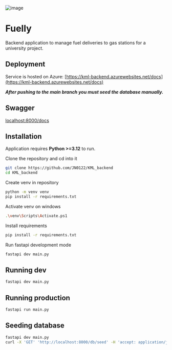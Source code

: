 ![image](https://github.com/JN0122/KML_backend/assets/38890130/6cb01233-f015-41c4-afb5-73b775081601)

# Fuelly

Backend application to manage fuel deliveries to gas stations for a university project.

## Deployment
Service is hosted on Azure:
[https://kml-backend.azurewebsites.net/docs](https://kml-backend.azurewebsites.net/docs)

___After pushing to the main branch you must seed the database manually.___

## Swagger

[localhost:8000/docs](localhost:8000/docs)

## Installation
Application requires **Python >=3.12** to run.

Clone the repository and cd into it
```bash
git clone https://github.com/JN0122/KML_backend
cd KML_backend
```
Create venv in repository
```bash
python -m venv venv
pip install -r requirements.txt
```
Activate venv on windows
```bash
.\venv\Scripts\Activate.ps1
```
Install requirements
```bash
pip install -r requirements.txt
```
Run fastapi development mode
```bash
fastapi dev main.py
```

## Running dev

```bash
fastapi dev main.py
```

## Running production

```bash
fastapi run main.py
```

## Seeding database

```bash
fastapi dev main.py
curl -X 'GET' 'http://localhost:8000/db/seed' -H 'accept: application/json'
```
